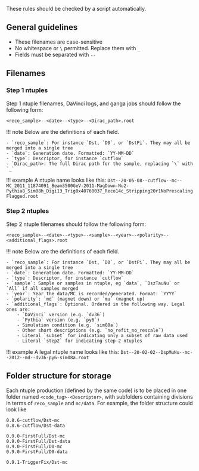 These rules should be checked by a script automatically.
## General guidelines
- These filenames are case-sensitive
- No whitespace or `\` permitted. Replace them with `_`
- Fields must be separated with `--`

## Filenames

### Step 1 ntuples
Step 1 ntuple filenames, DaVinci logs, and ganga jobs should follow the following form:
```
<reco_sample>--<date>--<type>--<Dirac_path>.root
```
!!! note
    Below are the definitions of each field.

    - `reco_sample`: For instance `Dst, `D0`, or `DstPi`. They may all be merged into a single tree
    - `date`: Generation date. Formatted: `YY-MM-DD`
    - `type`: Descriptor, for instance `cutflow`
    - `Dirac_path>: The full Dirac path for the sample, replacing `\` with `_`
    
 !!! example
    A  ntuple name looks like this:
    ```
    Dst--20-05-08--cutflow--mc--MC_2011_11874091_Beam3500GeV-2011-MagDown-Nu2-Pythia8_Sim08h_Digi13_Trig0x40760037_Reco14c_Stripping20r1NoPrescalingFlagged.root
    ```
   

### Step 2 ntuples
Step 2 ntuple filenames should follow the following form:
```
<reco_sample>--<date>--<type>--<sample>--<year>--<polarity>--<additional_flags>.root
```

!!! note
    Below are the definitions of each field.

    - `reco_sample`: For instance `Dst, `D0`, or `DstPi`. They may all be merged into a single tree
    - `date`: Generation date. Formatted: `YY-MM-DD`
    - `type`: Descriptor, for instance `cutflow`
    - `sample`: Sample or samples in ntuple, eg `data`, `DszTauNu` or `All` if all samples merged
    - `year`: Year the data/MC is recorded/generated. Format: `YYYY`
    - `polarity`: `md` (magnet down) or `mu` (magnet up)
    - `additional_flags`: Optional. Ordered in the following way. Legal ones are:
        - `DaVinci` version (e.g. `dv36`)
        - `Pythia` version (e.g. `py6`)
        - Simulation condition (e.g. `sim08a`)
        - Other short descriptions (e.g. `no_refit_no_rescale`)
        - Literal `subset` for indicating only a subset of raw data used
        - Literal `step2` for indicating step-2 ntuples


!!! example
    A legal ntuple name looks like this:
    ```
    Dst--20-02-02--DspMuNu--mc--2012--md--dv36-py6-sim08a.root
    ```

## Folder structure for storage
Each ntuple production (defined by the same code) is to be placed in one folder named `<code_tag>-<Descriptor>`, with subfolders containing divisions in terms of `reco_sample` and `mc/data`. For example, the folder structure could look like
```
0.8.6-cutflow/Dst-mc
0.8.6-cutflow/Dst-data

0.9.0-FirstFull/Dst-mc
0.9.0-FirstFull/Dst-data
0.9.0-FirstFull/D0-mc
0.9.0-FirstFull/D0-data

0.9.1-TriggerFix/Dst-mc
```
